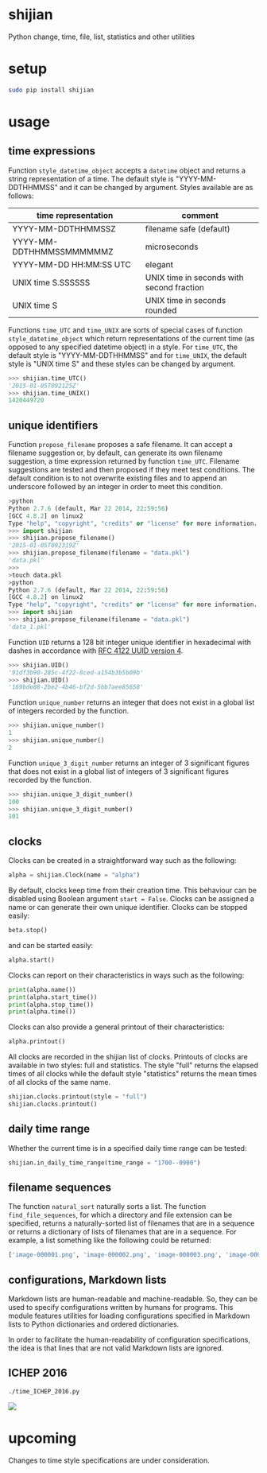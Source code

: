 # shijian

Python change, time, file, list, statistics and other utilities

# setup

```Bash
sudo pip install shijian
```

# usage

## time expressions

Function `style_datetime_object` accepts a `datetime` object and returns a string representation of a time. The default style is "YYYY-MM-DDTHHMMSS" and it can be changed by argument. Styles available are as follows:

|**time representation** |**comment**                              |
|------------------------|-----------------------------------------|
|YYYY-MM-DDTHHMMSSZ      |filename safe (default)                  |
|YYYY-MM-DDTHHMMSSMMMMMMZ|microseconds                             |
|YYYY-MM-DD HH:MM:SS UTC |elegant                                  |
|UNIX time S.SSSSSS      |UNIX time in seconds with second fraction|
|UNIX time S             |UNIX time in seconds rounded             |

Functions `time_UTC` and `time_UNIX` are sorts of special cases of function `style_datetime_object` which return representations of the current time (as opposed to any specified datetime object) in a style. For `time_UTC`, the default style is "YYYY-MM-DDTHHMMSS" and for `time_UNIX`, the default style is "UNIX time S" and these styles can be changed by argument.

```Python
>>> shijian.time_UTC()
'2015-01-05T092125Z'
>>> shijian.time_UNIX()
1420449720
```

## unique identifiers

Function `propose_filename` proposes a safe filename. It can accept a filename suggestion or, by default, can generate its own filename suggestion, a time expression returned by function `time_UTC`. Filename suggestions are tested and then proposed if they meet test conditions. The default condition is to not overwrite existing files and to append an underscore followed by an integer in order to meet this condition.

```Python
>python
Python 2.7.6 (default, Mar 22 2014, 22:59:56) 
[GCC 4.8.2] on linux2
Type "help", "copyright", "credits" or "license" for more information.
>>> import shijian
>>> shijian.propose_filename()
'2015-01-05T092319Z'
>>> shijian.propose_filename(filename = "data.pkl")
'data.pkl'
>>> 
>touch data.pkl
>python
Python 2.7.6 (default, Mar 22 2014, 22:59:56) 
[GCC 4.8.2] on linux2
Type "help", "copyright", "credits" or "license" for more information.
>>> import shijian
>>> shijian.propose_filename(filename = "data.pkl")
'data_1.pkl'
```

Function `UID` returns a 128 bit integer unique identifier in hexadecimal with dashes in accordance with [RFC 4122 UUID version 4](http://tools.ietf.org/html/rfc4122.html).

```Python
>>> shijian.UID()
'91df3b90-285c-4f22-8ced-a154b3b5b09b'
>>> shijian.UID()
'169bde88-2be2-4b46-bf2d-5bb7aee85658'
```

Function `unique_number` returns an integer that does not exist in a global list of integers recorded by the function.

```Python
>>> shijian.unique_number()
1
>>> shijian.unique_number()
2
```

Function `unique_3_digit_number` returns an integer of 3 significant figures that does not exist in a global list of integers of 3 significant figures recorded by the function.

```Python
>>> shijian.unique_3_digit_number()
100
>>> shijian.unique_3_digit_number()
101
```

## clocks

Clocks can be created in a straightforward way such as the following:

```Python
alpha = shijian.Clock(name = "alpha")
```

By default, clocks keep time from their creation time. This behaviour can be disabled using Boolean argument `start = False`. Clocks can be assigned a name or can generate their own unique identifier. Clocks can be stopped easily:

```Python
beta.stop()
```

and can be started easily:

```Python
alpha.start()
```

Clocks can report on their characteristics in ways such as the following:

```Python
print(alpha.name())
print(alpha.start_time())
print(alpha.stop_time())
print(alpha.time())
```

Clocks can also provide a general printout of their characteristics:

```Python
alpha.printout()
```

All clocks are recorded in the shijian list of clocks. Printouts of clocks are available in two styles: full and statistics. The style "full" returns the elapsed times of all clocks while the default style "statistics" returns the mean times of all clocks of the same name.

```Python
shijian.clocks.printout(style = "full")
shijian.clocks.printout()
```

## daily time range

Whether the current time is in a specified daily time range can be tested:

```Python
shijian.in_daily_time_range(time_range = "1700--0900")
```

## filename sequences

The function `natural_sort` naturally sorts a list. The function `find_file_sequences`, for which a directory and file extension can be specified, returns a naturally-sorted list of filenames that are in a sequence or returns a dictionary of lists of filenames that are in a sequence. For example, a list something like the following could be returned:

```Bash
['image-000001.png', 'image-000002.png', 'image-000003.png', 'image-000004.png', 'image-000005.png']
```

## configurations, Markdown lists

Markdown lists are human-readable and machine-readable. So, they can be used to specify configurations written by humans for programs. This module features utilities for loading configurations specified in Markdown lists to Python dictionaries and ordered dictionaries.

In order to facilitate the human-readability of configuration specifications, the idea is that lines that are not valid Markdown lists are ignored.

## ICHEP 2016

```Bash
./time_ICHEP_2016.py
```

![](https://raw.githubusercontent.com/wdbm/shijian/master/media/ICHEP_2016.gif)

# upcoming

Changes to time style specifications are under consideration.
